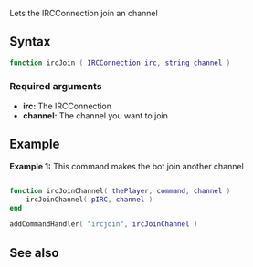 Lets the IRCConnection join an channel

Syntax
------

``` lua
function ircJoin ( IRCConnection irc, string channel )
```

### Required arguments

-   **irc:** The IRCConnection
-   **channel:** The channel you want to join

Example
-------

**Example 1:** This command makes the bot join another channel

``` lua

function ircJoinChannel( thePlayer, command, channel )
    ircJoinChannel( pIRC, channel )
end

addCommandHandler( "ircjoin", ircJoinChannel )
```

See also
--------
